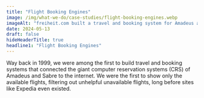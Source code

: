 ```yaml
---
title: "Flight Booking Engines"
image: /img/what-we-do/case-studies/flight-booking-engines.webp
imageAlt: "freiheit.com built a travel and booking system for Amadeus and Sabre, it connects computer reservation system to the internet."
date: 2024-05-13
draft: false
hideHeaderTitle: true
headline1: "Flight Booking Engines"
---
```


Way back in 1999, we were among the first to build travel and booking systems that connected the giant computer reservation systems (CRS) of Amadeus and Sabre to the internet. We were the first to show only the available flights, filtering out unhelpful unavailable flights, long before sites like Expedia even existed.
